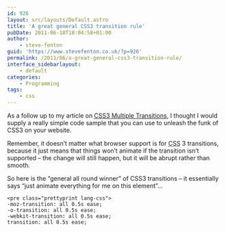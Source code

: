 ```yaml
---
id: 926
layout: src/layouts/Default.astro
title: 'A great general CSS3 transition rule'
pubDate: 2011-06-18T18:04:58+01:00
author:
    - steve-fenton
guid: 'https://www.stevefenton.co.uk/?p=926'
permalink: /2011/06/a-great-general-css3-transition-rule/
interface_sidebarlayout:
    - default
categories:
    - Programming
tags:
    - css
---
```


As a follow up to my article on [CSS3 Multiple Transitions](https://www.stevefenton.co.uk/2011/05/CSS3-Transitions-And-Multiple-Transitions/), I thought I would supply a really simple code sample that you can use to unleash the funk of CSS3 on your website.

Remember, it doesn’t matter what browser support is for <abbr title="Cascading Style Sheets">CSS</abbr> 3 transitions, because it just means that things won’t animate if the transition isn’t supported – the change will still happen, but it will be abrupt rather than smooth.

So here is the “general all round winner” of CSS3 transitions – it essentially says “just animate everything for me on this element”…

```
<pre class="prettyprint lang-css">
-moz-transition: all 0.5s ease;
-o-transition: all 0.5s ease;
-webkit-transition: all 0.5s ease;
transition: all 0.5s ease;
```